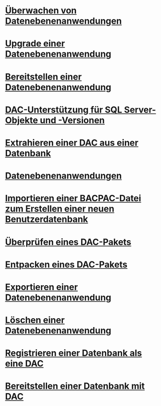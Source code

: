 # [Überwachen von Datenebenenanwendungen](monitor-data-tier-applications.md)
# [Upgrade einer Datenebenenanwendung](upgrade-a-data-tier-application.md)
# [Bereitstellen einer Datenebenenanwendung](deploy-a-data-tier-application.md)
# [DAC-Unterstützung für SQL Server-Objekte und -Versionen](dac-support-for-sql-server-objects-and-versions.md)
# [Extrahieren einer DAC aus einer Datenbank](extract-a-dac-from-a-database.md)
# [Datenebenenanwendungen](data-tier-applications.md)
# [Importieren einer BACPAC-Datei zum Erstellen einer neuen Benutzerdatenbank](import-a-bacpac-file-to-create-a-new-user-database.md)
# [Überprüfen eines DAC-Pakets](validate-a-dac-package.md)
# [Entpacken eines DAC-Pakets](unpack-a-dac-package.md)
# [Exportieren einer Datenebenenanwendung](export-a-data-tier-application.md)
# [Löschen einer Datenebenenanwendung](delete-a-data-tier-application.md)
# [Registrieren einer Datenbank als eine DAC](register-a-database-as-a-dac.md)
# [Bereitstellen einer Datenbank mit DAC](deploy-a-database-by-using-a-dac.md)
